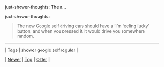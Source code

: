 <!--
title: just-shower-thoughts
date: 2020-06-28T15:27:00.120Z
tags: shower, google, self, regular
-->


just-shower-thoughts: The n...

<p>just-shower-thoughts:</p>

<blockquote><p>The new Google self driving cars should have a ‘I’m feeling lucky’ button, and when you pressed it, it would drive you somewhere random.</p></blockquote>

<!--BOTTOM-POST-NAVIGATION-->
---

| [Tags](tags.md) | [shower](tag-shower.md) [google](tag-google.md) [self](tag-self.md) [regular](tag-regular.md) |

| [Newer](146938291279.md) | [Top](index.md) | [Older](147045000709.md) |